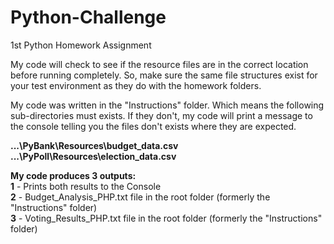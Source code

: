 # Python-Challenge
1st Python Homework Assignment


My code will check to see if the resource files are in the correct location before running completely.   So, make sure the same file structures exist for your test environment as they do with the homework folders.

My code was written in the "Instructions" folder.  Which means the following sub-directories must exists.  If they don't, my code will print a message to the console telling you the files don't exists where they are expected.

  <b>...\PyBank\Resources\budget_data.csv<br>
  ...\PyPoll\Resources\election_data.csv</b>


<b>My code produces 3 outputs:</b><br>
  <b>1</b> - Prints both results to the Console<br>
  <b>2</b> - Budget_Analysis_PHP.txt file in the root folder (formerly the "Instructions" folder)<br>
  <b>3</b> - Voting_Results_PHP.txt file in the root folder (formerly the "Instructions" folder)

